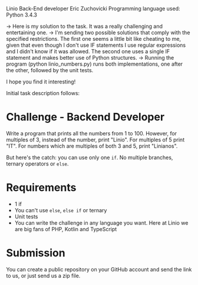 Linio Back-End developer
Eric Zuchovicki
Programming language used: Python 3.4.3

-> Here is my solution to the task. It was a really challenging and entertaining one.
-> I'm sending two possible solutions that comply with the specified restrictions. The first one seems a little bit like
cheating to me, given that even though I don't use IF statements I use regular expressions and I didn't know if it was
allowed. The second one uses a single IF statement and makes better use of Python structures.
-> Running the program (python linio_numbers.py) runs both implementations, one after the other, followed by the unit tests.

I hope you find it interesting!



Initial task description follows:
# Challenge - Backend Developer
Write a program that prints all the numbers from 1 to 100. However, for
multiples of 3, instead of the number, print "Linio". For multiples of 5 print
"IT". For numbers which are multiples of both 3 and 5, print "Linianos".

But here's the catch: you can use only one `if`. No multiple branches, ternary
operators or `else`.

# Requirements
* 1 if
* You can't use `else`, `else if` or ternary
* Unit tests
* You can write the challenge in any language you want. Here at Linio we are
big fans of PHP, Kotlin and TypeScript

# Submission
You can create a public repository on your GitHub account and send the
link to us, or just send us a zip file.


